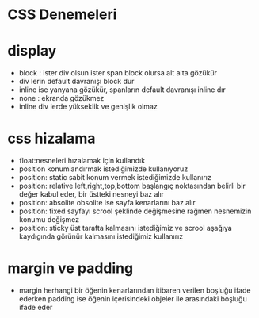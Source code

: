
# CSS Denemeleri

# display
* block : ister div olsun ister span block olursa alt alta gözükür
* div lerin default davranışı block dur
* inline ise yanyana gözükür, spanların default davranışı inline dır
* none : ekranda gözükmez
* inline div lerde yükseklik ve genişlik olmaz

# css hizalama
* float:nesneleri hızalamak için kullandık
* position konumlandırmak istediğimizde kullanıyoruz
* position: static sabit konum vermek istediğimizde kullanırız
* position: relative left,right,top,bottom başlangıç noktasından belirli bir değer kabul eder, bir üstteki nesneyi baz alır 
* position: absolite obsolite ise sayfa kenarlarını baz alır
* position: fixed sayfayı scrool şeklinde değişmesine rağmen nesnemizin konumu değişmez
* position: sticky üst tarafta kalmasını istediğimiz ve scrool aşağıya kaydıgında görünür kalmasını istediğimiz kullanırız

# margin ve padding
* margin herhangi bir öğenin kenarlarından itibaren verilen boşluğu ifade ederken
padding ise öğenin içerisindeki objeler ile arasındaki boşluğu ifade eder